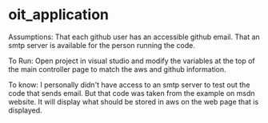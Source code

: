 # oit_application
Assumptions:
That each github user has an accessible github email.
That an smtp server is available for the person running the code.

To Run:
Open project in visual studio and modify the variables at the top of the main controller page to match the aws and github information.

To know:
I personally didn't have access to an smtp server to test out the code that sends email. But that code was taken from the example on msdn website.
It will display what should be stored in aws on the web page that is displayed.
